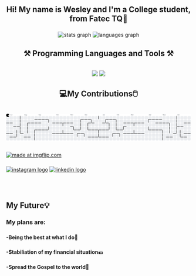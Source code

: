 <h2 align="center"><strong>Hi! My name is Wesley and I'm a College student, from Fatec TQ🍃</strong></h2>

###

<div align="center">
  <img src="https://github-readme-stats.vercel.app/api?username=Wesley-dSA&hide_title=false&hide_rank=false&show_icons=true&include_all_commits=true&count_private=true&disable_animations=false&theme=dracula&locale=en&hide_border=false&order=1" height="150" alt="stats graph"  />
  <img src="https://github-readme-stats.vercel.app/api/top-langs?username=Wesley-dSA&locale=en&hide_title=false&layout=compact&card_width=320&langs_count=5&theme=dracula&hide_border=false&order=2" height="150" alt="languages graph"  />
</div>

###

 
<h2 align="center">⚒️ Programming Languages and Tools ⚒️</h2>
<br/>
<div align="center">
    <img src="https://skillicons.dev/icons?i=bootstrap,html,css,vscode,github" />
    <img src="https://skillicons.dev/icons?i=python,javascript,c,cs,java" /><br>
</div>

###

<h2 align="center">💻My Contributions🖱️</h2>
<br clear="both">

<picture>
  <source media="(prefers-color-scheme: dark)" srcset="https://raw.githubusercontent.com/Wesley-dSA/Wesley-dSA/output/pacman-contribution-graph-dark.svg">
  <source media="(prefers-color-scheme: light)" srcset="https://raw.githubusercontent.com/Wesley-dSA/Wesley-dSA/output/pacman-contribution-graph.svg">
  <img alt="pacman contribution graph" src="https://raw.githubusercontent.com/Wesley-dSA/Wesley-dSA/output/pacman-contribution-graph.svg">
</picture>

###


<a href="https://imgflip.com/i/9q6vmd"><img align="center" height="150" src="https://i.imgflip.com/9q6vmd.jpg" title="made at imgflip.com"/></a><div><a href="https://imgflip.com/memegenerator"></div>

###

###

<div align="left">
  <a href="https://www.instagram.com/aragaowel/"><img src="https://img.shields.io/static/v1?message=Instagram&logo=instagram&label=&color=E4405F&logoColor=white&labelColor=&style=for-the-badge" height="35" alt="instagram logo" /></a>
  <a href="https://www.linkedin.com/in/wesleydsa"><img src="https://img.shields.io/static/v1?message=LinkedIn&logo=linkedin&label=&color=0077B5&logoColor=white&labelColor=&style=for-the-badge" height="35" alt="linkedin logo" /></a>
</div>

<br> <br>
<h2 align="left" >My Future💡</h2>
<h3>My plans are: </h4> 

###
<h4>-Being the best at what I do📶</h4>

###
<h4>-Stabiliation of my financial situation💶</h4>

###
<h4>-Spread the Gospel to the world📖</h4>
